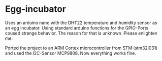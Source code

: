 # Egg-incubator
Uses an arduino nano with the DHT22 temperature and humidity sensor as an egg incubator. Using standard arduino functions for the GPIO-Ports coused strange behavior. The reason for that is unknown. Please enlighten me.

Ported the project to an ARM Cortex microcontroller from STM (stm32l031) and used the I2C-Sensor MCP9808. Now everything works fine.
